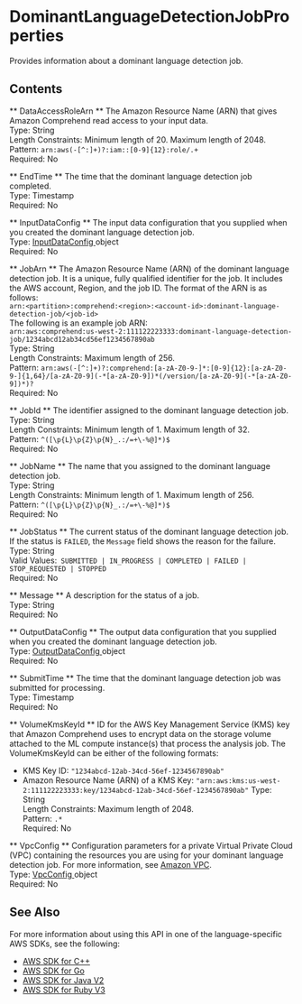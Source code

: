 # DominantLanguageDetectionJobProperties<a name="API_DominantLanguageDetectionJobProperties"></a>

Provides information about a dominant language detection job\.

## Contents<a name="API_DominantLanguageDetectionJobProperties_Contents"></a>

 ** DataAccessRoleArn **   <a name="comprehend-Type-DominantLanguageDetectionJobProperties-DataAccessRoleArn"></a>
The Amazon Resource Name \(ARN\) that gives Amazon Comprehend read access to your input data\.  
Type: String  
Length Constraints: Minimum length of 20\. Maximum length of 2048\.  
Pattern: `arn:aws(-[^:]+)?:iam::[0-9]{12}:role/.+`   
Required: No

 ** EndTime **   <a name="comprehend-Type-DominantLanguageDetectionJobProperties-EndTime"></a>
The time that the dominant language detection job completed\.  
Type: Timestamp  
Required: No

 ** InputDataConfig **   <a name="comprehend-Type-DominantLanguageDetectionJobProperties-InputDataConfig"></a>
The input data configuration that you supplied when you created the dominant language detection job\.  
Type: [ InputDataConfig ](API_InputDataConfig.md) object  
Required: No

 ** JobArn **   <a name="comprehend-Type-DominantLanguageDetectionJobProperties-JobArn"></a>
The Amazon Resource Name \(ARN\) of the dominant language detection job\. It is a unique, fully qualified identifier for the job\. It includes the AWS account, Region, and the job ID\. The format of the ARN is as follows:  
 `arn:<partition>:comprehend:<region>:<account-id>:dominant-language-detection-job/<job-id>`   
The following is an example job ARN:  
 `arn:aws:comprehend:us-west-2:111122223333:dominant-language-detection-job/1234abcd12ab34cd56ef1234567890ab`   
Type: String  
Length Constraints: Maximum length of 256\.  
Pattern: `arn:aws(-[^:]+)?:comprehend:[a-zA-Z0-9-]*:[0-9]{12}:[a-zA-Z0-9-]{1,64}/[a-zA-Z0-9](-*[a-zA-Z0-9])*(/version/[a-zA-Z0-9](-*[a-zA-Z0-9])*)?`   
Required: No

 ** JobId **   <a name="comprehend-Type-DominantLanguageDetectionJobProperties-JobId"></a>
The identifier assigned to the dominant language detection job\.  
Type: String  
Length Constraints: Minimum length of 1\. Maximum length of 32\.  
Pattern: `^([\p{L}\p{Z}\p{N}_.:/=+\-%@]*)$`   
Required: No

 ** JobName **   <a name="comprehend-Type-DominantLanguageDetectionJobProperties-JobName"></a>
The name that you assigned to the dominant language detection job\.  
Type: String  
Length Constraints: Minimum length of 1\. Maximum length of 256\.  
Pattern: `^([\p{L}\p{Z}\p{N}_.:/=+\-%@]*)$`   
Required: No

 ** JobStatus **   <a name="comprehend-Type-DominantLanguageDetectionJobProperties-JobStatus"></a>
The current status of the dominant language detection job\. If the status is `FAILED`, the `Message` field shows the reason for the failure\.  
Type: String  
Valid Values:` SUBMITTED | IN_PROGRESS | COMPLETED | FAILED | STOP_REQUESTED | STOPPED`   
Required: No

 ** Message **   <a name="comprehend-Type-DominantLanguageDetectionJobProperties-Message"></a>
A description for the status of a job\.  
Type: String  
Required: No

 ** OutputDataConfig **   <a name="comprehend-Type-DominantLanguageDetectionJobProperties-OutputDataConfig"></a>
The output data configuration that you supplied when you created the dominant language detection job\.  
Type: [ OutputDataConfig ](API_OutputDataConfig.md) object  
Required: No

 ** SubmitTime **   <a name="comprehend-Type-DominantLanguageDetectionJobProperties-SubmitTime"></a>
The time that the dominant language detection job was submitted for processing\.  
Type: Timestamp  
Required: No

 ** VolumeKmsKeyId **   <a name="comprehend-Type-DominantLanguageDetectionJobProperties-VolumeKmsKeyId"></a>
ID for the AWS Key Management Service \(KMS\) key that Amazon Comprehend uses to encrypt data on the storage volume attached to the ML compute instance\(s\) that process the analysis job\. The VolumeKmsKeyId can be either of the following formats:  
+ KMS Key ID: `"1234abcd-12ab-34cd-56ef-1234567890ab"` 
+ Amazon Resource Name \(ARN\) of a KMS Key: `"arn:aws:kms:us-west-2:111122223333:key/1234abcd-12ab-34cd-56ef-1234567890ab"` 
Type: String  
Length Constraints: Maximum length of 2048\.  
Pattern: `.*`   
Required: No

 ** VpcConfig **   <a name="comprehend-Type-DominantLanguageDetectionJobProperties-VpcConfig"></a>
 Configuration parameters for a private Virtual Private Cloud \(VPC\) containing the resources you are using for your dominant language detection job\. For more information, see [Amazon VPC](https://docs.aws.amazon.com/vpc/latest/userguide/what-is-amazon-vpc.html)\.   
Type: [ VpcConfig ](API_VpcConfig.md) object  
Required: No

## See Also<a name="API_DominantLanguageDetectionJobProperties_SeeAlso"></a>

For more information about using this API in one of the language\-specific AWS SDKs, see the following:
+  [ AWS SDK for C\+\+](https://docs.aws.amazon.com/goto/SdkForCpp/comprehend-2017-11-27/DominantLanguageDetectionJobProperties) 
+  [ AWS SDK for Go](https://docs.aws.amazon.com/goto/SdkForGoV1/comprehend-2017-11-27/DominantLanguageDetectionJobProperties) 
+  [ AWS SDK for Java V2](https://docs.aws.amazon.com/goto/SdkForJavaV2/comprehend-2017-11-27/DominantLanguageDetectionJobProperties) 
+  [ AWS SDK for Ruby V3](https://docs.aws.amazon.com/goto/SdkForRubyV3/comprehend-2017-11-27/DominantLanguageDetectionJobProperties) 